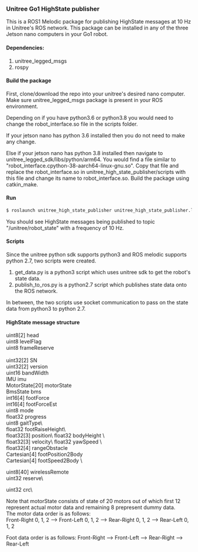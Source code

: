 ### Unitree Go1 HighState publisher

This is a ROS1 Melodic package for publishing HighState messages at 10 Hz in Unitree's ROS network. 
This package can be installed in any of the three Jetson nano computers in your Go1 robot.

#### Dependencies:

1. unitree_legged_msgs
2. rospy

#### Build the package

First, clone/download the repo into your unitree's desired nano computer. Make sure unitree_legged_msgs package is present in your ROS environment.

Depending on if you have python3.6 or python3.8 you would need to change the robot_interface.so file in the scripts folder.

If your jetson nano has python 3.6 installed then you do not need to make any change.

Else if your jetson nano has python 3.8 installed then navigate to unitree_legged_sdk/libs/python/arm64. You would find a file similar to "robot_interface.cpython-38-aarch64-linux-gnu.so".
Copy that file and replace the robot_interface.so in unitree_high_state_publisher/scripts with this file and change its name to robot_interface.so.
Build the package using catkin_make.

#### Run

```bash
$ roslaunch unitree_high_state_publisher unitree_high_state_publisher.launch
```

You should see HighState messages being published to topic "/unitree/robot_state" with a frequency of 10 Hz.

#### Scripts

Since the unitree python sdk supports python3 and ROS melodic supports python 2.7, two scripts were created.

1. get_data.py is a python3 script which uses unitree sdk to get the robot's state data.
2. publish_to_ros.py is a python2.7 script which publishes state data onto the ROS network.

In between, the two scripts use socket communication to pass on the state data from python3 to python 2.7.

#### HighState message structure

uint8[2] head\
uint8 levelFlag\
uint8 frameReserve\
\
uint32[2] SN\
uint32[2] version\
uint16 bandWidth\
IMU imu\
MotorState[20] motorState\
BmsState bms\
int16[4] footForce\
int16[4] footForceEst\
uint8 mode\
float32 progress\
uint8 gaitType\  
float32 footRaiseHeight\		  
float32[3] position\ 
float32 bodyHeight	\		  
float32[3] velocity\ 
float32 yawSpeed	\			   
float32[4] rangeObstacle\
Cartesian[4] footPosition2Body \
Cartesian[4] footSpeed2Body	\

uint8[40] wirelessRemote\
uint32 reserve\

uint32 crc\

Note that motorState consists of state of 20 motors out of which first 12 represent actual motor data and remaining 8 prepresent dummy data. \
The motor data order is as follows:\
Front-Right 0, 1, 2 --> Front-Left 0, 1, 2 -->  Rear-Right 0, 1, 2 --> Rear-Left 0, 1, 2 


Foot data order is as follows:
Front-Right --> Front-Left -->  Rear-Right --> Rear-Left
